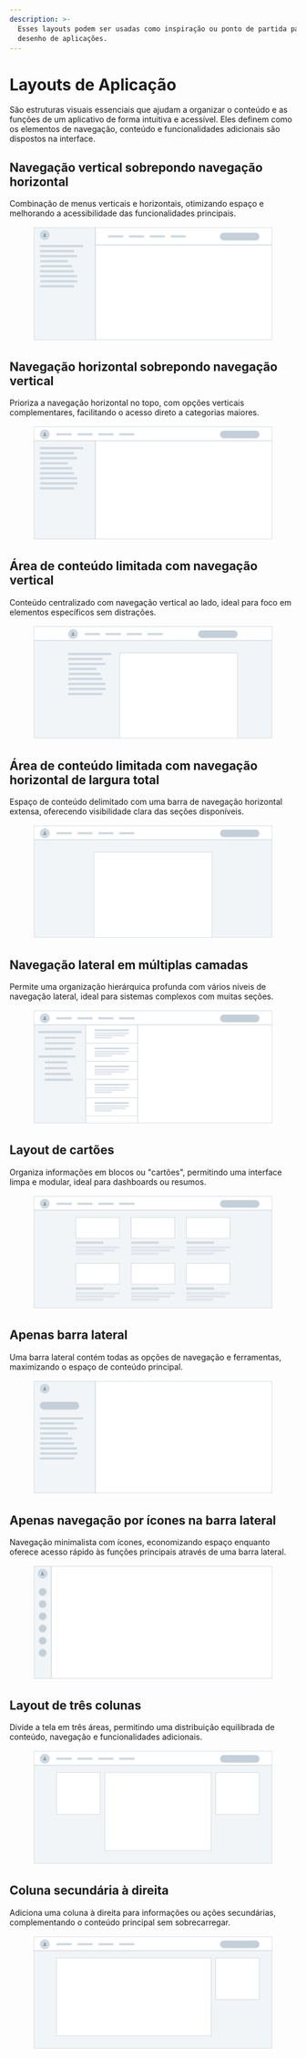 ```yaml
---
description: >-
  Esses layouts podem ser usadas como inspiração ou ponto de partida para o
  desenho de aplicações.
---
```


# Layouts de Aplicação

São estruturas visuais essenciais que ajudam a organizar o conteúdo e as funções de um aplicativo de forma intuitiva e acessível. Eles definem como os elementos de navegação, conteúdo e funcionalidades adicionais são dispostos na interface.

## **Navegação vertical sobrepondo navegação horizontal**

Combinação de menus verticais e horizontais, otimizando espaço e melhorando a acessibilidade das funcionalidades principais.

<figure><img src="../.gitbook/assets/image (18).png" alt=""><figcaption></figcaption></figure>

## **Navegação horizontal sobrepondo navegação vertical**

&#x20;Prioriza a navegação horizontal no topo, com opções verticais complementares, facilitando o acesso direto a categorias maiores.

<figure><img src="../.gitbook/assets/image (2) (1) (1) (1) (1) (1).png" alt=""><figcaption></figcaption></figure>

## **Área de conteúdo limitada com navegação vertical**

Conteúdo centralizado com navegação vertical ao lado, ideal para foco em elementos específicos sem distrações.

<figure><img src="../.gitbook/assets/image (1) (1) (1) (1) (1) (1).png" alt=""><figcaption></figcaption></figure>

## **Área de conteúdo limitada com navegação horizontal de largura total**

Espaço de conteúdo delimitado com uma barra de navegação horizontal extensa, oferecendo visibilidade clara das seções disponíveis.

<figure><img src="../.gitbook/assets/image (1) (1) (1) (1) (1) (1) (1) (1).png" alt=""><figcaption></figcaption></figure>

## **Navegação lateral em múltiplas camadas**

Permite uma organização hierárquica profunda com vários níveis de navegação lateral, ideal para sistemas complexos com muitas seções.

<figure><img src="../.gitbook/assets/image (20).png" alt=""><figcaption></figcaption></figure>

## **Layout de cartões**

Organiza informações em blocos ou "cartões", permitindo uma interface limpa e modular, ideal para dashboards ou resumos.

<figure><img src="../.gitbook/assets/image (23).png" alt=""><figcaption></figcaption></figure>

## **Apenas barra lateral**

Uma barra lateral contém todas as opções de navegação e ferramentas, maximizando o espaço de conteúdo principal.

<figure><img src="../.gitbook/assets/image (3) (1) (1).png" alt=""><figcaption></figcaption></figure>

## **Apenas navegação por ícones na barra lateral**

Navegação minimalista com ícones, economizando espaço enquanto oferece acesso rápido às funções principais através de uma barra lateral.

<figure><img src="../.gitbook/assets/image (4) (1).png" alt=""><figcaption></figcaption></figure>

## **Layout de três colunas**

Divide a tela em três áreas, permitindo uma distribuição equilibrada de conteúdo, navegação e funcionalidades adicionais.

<figure><img src="../.gitbook/assets/image (2) (1) (1) (1) (1).png" alt=""><figcaption></figcaption></figure>

## **Coluna secundária à direita**

Adiciona uma coluna à direita para informações ou ações secundárias, complementando o conteúdo principal sem sobrecarregar.

<figure><img src="../.gitbook/assets/image (24).png" alt=""><figcaption></figcaption></figure>
